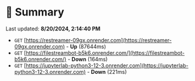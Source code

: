 # 📖 Summary
Last updated: **8/20/2024, 2:14:40 PM**

- `GET` [https://restreamer-09gx.onrender.com](https://restreamer-09gx.onrender.com) - **Up** (87644ms)
- `GET` [https://filestreambot-b5k6.onrender.com/](https://filestreambot-b5k6.onrender.com/) - **Down** (164ms)
- `GET` [https://jupyterlab-python3-12-3.onrender.com](https://jupyterlab-python3-12-3.onrender.com) - **Down** (221ms)
